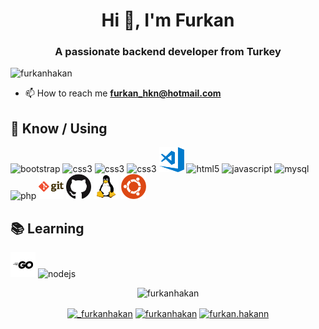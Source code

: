 <h1 align="center">Hi 👋, I'm Furkan</h1>
<h3 align="center">A passionate backend developer from Turkey</h3>
<p align="left"> <img src="https://komarev.com/ghpvc/?username=furkanhakan" alt="furkanhakan" /> </p>

- 📫 How to reach me **furkan_hkn@hotmail.com**

## 🧠 Know / Using
<p align="left"><img src="https://konpa.github.io/devicon/devicon.git/icons/bootstrap/bootstrap-plain.svg" alt="bootstrap" width="40" height="40"/> <img src="https://konpa.github.io/devicon/devicon.git/icons/css3/css3-original-wordmark.svg" alt="css3" width="40" height="40"/> <img src="https://konpa.github.io/devicon/devicon.git/icons/symfony/symfony-original-wordmark.svg" alt="css3" width="40" height="40"/> <img src="https://konpa.github.io/devicon/devicon.git/icons/phpstorm/phpstorm-original-wordmark.svg" alt="css3" width="40" height="40"/> <img src="https://github.com/github/explore/blob/master/topics/visual-studio-code/visual-studio-code.png?raw=true" height="40" / <img src="https://konpa.github.io/devicon/devicon.git/icons/docker/docker-original-wordmark.svg" alt="docker" width="40" height="40"/> <img src="https://konpa.github.io/devicon/devicon.git/icons/html5/html5-original-wordmark.svg" alt="html5" width="40" height="40"/> <img src="https://konpa.github.io/devicon/devicon.git/icons/javascript/javascript-original.svg" alt="javascript" width="40" height="40"/> <img src="https://konpa.github.io/devicon/devicon.git/icons/mysql/mysql-original-wordmark.svg" alt="mysql" width="40" height="40"/> <img src="https://konpa.github.io/devicon/devicon.git/icons/php/php-original.svg" alt="php" width="40" height="40"/> <img src="https://github.com/github/explore/blob/master/topics/git/git.png?raw=true" width="40" height="40" /> <img src="https://github.com/github/explore/blob/master/topics/github/github.png?raw=true" width="40" height="40" /> <img src="https://github.com/github/explore/blob/master/topics/linux/linux.png?raw=true" width="40" height="40" /> <img src="https://github.com/github/explore/blob/master/topics/ubuntu/ubuntu.png?raw=true" height="40" /> </p>

## 📚 Learning
  <p>
<img src="https://github.com/github/explore/blob/master/topics/go/go.png?raw=true" height="40" />
  <img src="https://konpa.github.io/devicon/devicon.git/icons/nodejs/nodejs-original-wordmark.svg" alt="nodejs" width="40" height="40"/
  </p>
  
  <p align="center"> <img src="https://github-readme-stats.vercel.app/api?username=furkanhakan&show_icons=true" alt="furkanhakan" /> </p>


<p align="center">
<a href="https://twitter.com/_furkanhakan" target="blank"><img align="center" src="https://cdn.jsdelivr.net/npm/simple-icons@3.0.1/icons/twitter.svg" alt="_furkanhakan" height="30" width="30" /></a>
<a href="https://linkedin.com/in/furkanhakan" target="blank"><img align="center" src="https://cdn.jsdelivr.net/npm/simple-icons@3.0.1/icons/linkedin.svg" alt="furkanhakan" height="30" width="30" /></a>
<a href="https://instagram.com/furkan.hakann" target="blank"><img align="center" src="https://cdn.jsdelivr.net/npm/simple-icons@3.0.1/icons/instagram.svg" alt="furkan.hakann" height="30" width="30" /></a>
</p

